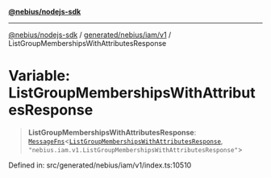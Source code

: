 [**@nebius/nodejs-sdk**](../../../../../README.md)

---

[@nebius/nodejs-sdk](../../../../../README.md) / [generated/nebius/iam/v1](../README.md) / ListGroupMembershipsWithAttributesResponse

# Variable: ListGroupMembershipsWithAttributesResponse

> **ListGroupMembershipsWithAttributesResponse**: [`MessageFns`](../../../../../runtime/protos/core/interfaces/MessageFns.md)\<[`ListGroupMembershipsWithAttributesResponse`](../interfaces/ListGroupMembershipsWithAttributesResponse.md), `"nebius.iam.v1.ListGroupMembershipsWithAttributesResponse"`\>

Defined in: src/generated/nebius/iam/v1/index.ts:10510
